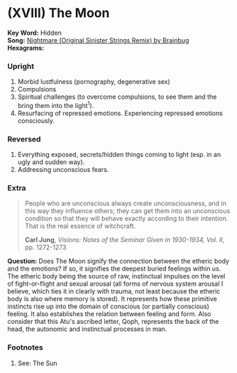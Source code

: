 # (XVIII) The Moon

**Key Word:** Hidden  
**Song:** [Nightmare (Original Sinister Strings Remix) by Brainbug](https://www.youtube.com/watch?v=bvsqEFWZ9tw)  
**Hexagrams:** 



### Upright

1) Morbid lustfulness (pornography, degenerative sex)
2) Compulsions
3) Spiritual challenges (to overcome compulsions, to see them and the bring them into the light<sup>1</sup>).
4) Resurfacing of repressed emotions. Experiencing repressed emotions consciously.



### Reversed

1) Everything exposed, secrets/hidden things coming to light (esp. in an ugly and sudden way).
2) Addressing unconscious fears.



### Extra

>People who are unconscious always create unconsciousness, and in this way they influence others; they can get them into an unconscious condition so that they will behave exactly according to their intention. That is the real essence of witchcraft.
>
>**Carl Jung**, *Visions: Notes of the Seminar Given in 1930-1934, Vol. II*, pp. 1272-1273

**Question:** Does The Moon signify the connection between the etheric body and the emotions? If so, it signifies the deepest buried feelings within us. The etheric body being the source of raw, instinctual impulses on the level of fight-or-flight and sexual arousal (all forms of nervous system arousal I believe, which ties it in clearly with trauma, not least because the etheric body is also where memory is stored). It represents how these primitive instincts rise up into the domain of conscious (or partially conscious) feeling. It also establishes the relation between feeling and form. Also consider that this Atu's ascribed letter, Qoph, represents the back of the head, the autonomic and instinctual processes in man.



### Footnotes

1. See: The Sun


